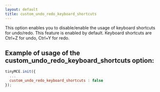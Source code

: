 ```yaml
---
layout: default
title: custom_undo_redo_keyboard_shortcuts
---
```


This option enables you to disable/enable the usage of keyboard shortcuts for undo/redo. This feature is enabled by default. Keyboard shortcuts are Ctrl+Z for undo, Ctrl+Y for redo.

## Example of usage of the custom_undo_redo_keyboard_shortcuts option:

```js
tinyMCE.init({
  ...
  custom_undo_redo_keyboard_shortcuts : false
});
```
